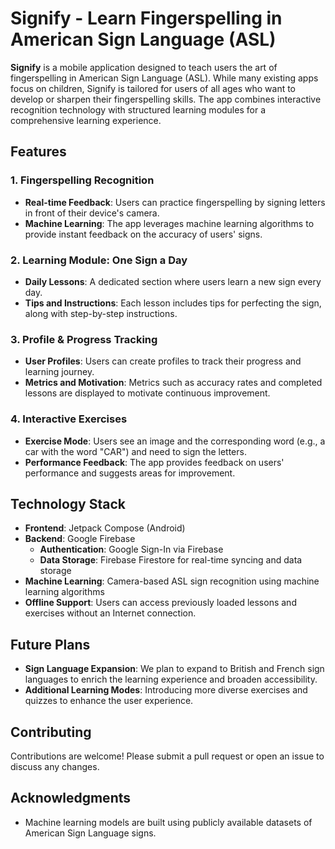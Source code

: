 # Signify - Learn Fingerspelling in American Sign Language (ASL)

**Signify** is a mobile application designed to teach users the art of fingerspelling in American Sign Language (ASL). While many existing apps focus on children, Signify is tailored for users of all ages who want to develop or sharpen their fingerspelling skills. The app combines interactive recognition technology with structured learning modules for a comprehensive learning experience.

## Features

### 1. Fingerspelling Recognition
- **Real-time Feedback**: Users can practice fingerspelling by signing letters in front of their device's camera.
- **Machine Learning**: The app leverages machine learning algorithms to provide instant feedback on the accuracy of users' signs.

### 2. Learning Module: One Sign a Day
- **Daily Lessons**: A dedicated section where users learn a new sign every day.
- **Tips and Instructions**: Each lesson includes tips for perfecting the sign, along with step-by-step instructions.

### 3. Profile & Progress Tracking
- **User Profiles**: Users can create profiles to track their progress and learning journey.
- **Metrics and Motivation**: Metrics such as accuracy rates and completed lessons are displayed to motivate continuous improvement.

### 4. Interactive Exercises
- **Exercise Mode**: Users see an image and the corresponding word (e.g., a car with the word "CAR") and need to sign the letters.
- **Performance Feedback**: The app provides feedback on users' performance and suggests areas for improvement.

## Technology Stack

- **Frontend**: Jetpack Compose (Android)
- **Backend**: Google Firebase
  - **Authentication**: Google Sign-In via Firebase
  - **Data Storage**: Firebase Firestore for real-time syncing and data storage
- **Machine Learning**: Camera-based ASL sign recognition using machine learning algorithms
- **Offline Support**: Users can access previously loaded lessons and exercises without an Internet connection.

## Future Plans

- **Sign Language Expansion**: We plan to expand to British and French sign languages to enrich the learning experience and broaden accessibility.
- **Additional Learning Modes**: Introducing more diverse exercises and quizzes to enhance the user experience.

## Contributing

Contributions are welcome! Please submit a pull request or open an issue to discuss any changes.

## Acknowledgments
- Machine learning models are built using publicly available datasets of American Sign Language signs.
